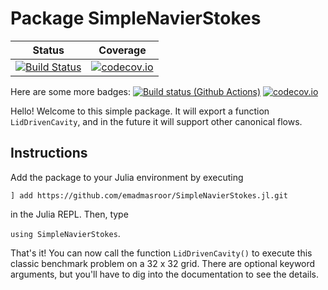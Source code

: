 # Package SimpleNavierStokes

| Status | Coverage |
| :----: | :----: |
| [![Build Status](https://travis-ci.org/emadmasroor/SimpleNavierStokes.jl.svg?branch=master)](https://travis-ci.org/emadmasroor/SimpleNavierStokes.jl) | [![codecov.io](http://codecov.io/github/emadmasroor/SimpleNavierStokes.jl/coverage.svg?branch=master)](http://codecov.io/github/emadmasroor/SimpleNavierStokes.jl?branch=master) |

Here are some more badges:
[![Build status (Github Actions)](https://github.com/emadmasroor/SimpleNavierStokes.jl/workflows/CI/badge.svg)](https://github.com/emadmasroor/SimpleNavierStokes.jl/actions)
[![codecov.io](http://codecov.io/github/emadmasroor/SimpleNavierStokes.jl/coverage.svg?branch=main)](http://codecov.io/github/emadmasroor/SimpleNavierStokes.jl?branch=main)

Hello! Welcome to this simple package. It will export a function `LidDrivenCavity`, and in the future it will support other canonical flows.

## Instructions

Add the package to your Julia environment by executing 

`] add https://github.com/emadmasroor/SimpleNavierStokes.jl.git`

in the Julia REPL. Then, type 

`using SimpleNavierStokes`.

That's it! You can now call the function `LidDrivenCavity()` to execute this classic benchmark problem on a 32 x 32 grid. There are optional keyword arguments, but you'll have to dig into the documentation to see the details.

